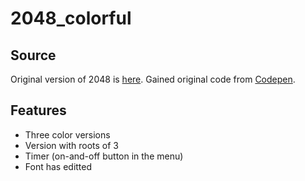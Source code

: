 # 2048_colorful

## Source
Original version of 2048 is [here](https://play2048.co/). Gained original code from [Codepen](https://codepen.io/camsong/pen/wcKrg).

## Features
* Three color versions
* Version with roots of 3
* Timer (on-and-off button in the menu)
* Font has editted
